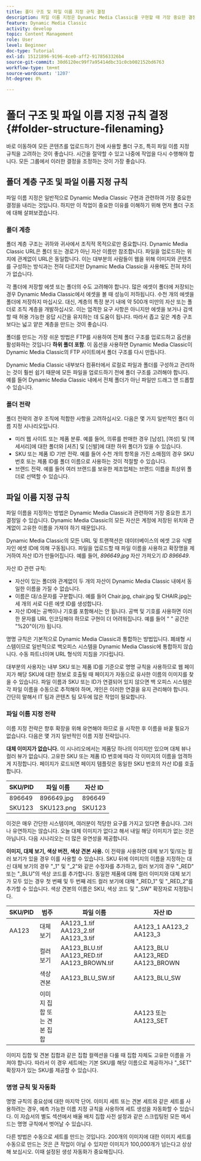 ```yaml
---
title: 폴더 구조 및 파일 이름 지정 규칙 결정
description: 파일 이름 지정은 Dynamic Media Classic을 구현할 때 가장 중요한 결정을 내릴 수 있습니다. 폴더 구조도 마찬가지로 중요합니다. 폴더 구조 및 파일 이름을 사용하는 것이 중요하고 가능한 접근 방식에 대해 알아봅니다.
feature: Dynamic Media Classic
activity: develop
topic: Content Management
role: User
level: Beginner
doc-type: Tutorial
exl-id: 15121896-9196-4ce0-aff2-9178563326b4
source-git-commit: 30d6120ec99f7a95414dbc31c0cb002152bd6763
workflow-type: tm+mt
source-wordcount: '1207'
ht-degree: 0%

---
```


# 폴더 구조 및 파일 이름 지정 규칙 결정 {#folder-structure-filenaming}

바로 이동하여 모든 콘텐츠를 업로드하기 전에 사용할 폴더 구조, 특히 파일 이름 지정 규칙을 고려하는 것이 좋습니다. 시간을 절약할 수 있고 나중에 작업을 다시 수행해야 합니다. 모든 그룹에서 이러한 결정을 조정하는 것이 가장 좋습니다.

## 폴더 계층 구조 및 파일 이름 지정 규칙

파일 이름 지정은 일반적으로 Dynamic Media Classic 구현과 관련하여 가장 중요한 결정을 내리는 것입니다. 하지만 이 작업이 중요한 이유를 이해하기 위해 먼저 폴더 구조에 대해 살펴보겠습니다.

### 폴더 계층

폴더 계층 구조는 귀하와 귀사에서 조직적 목적으로만 중요합니다. Dynamic Media Classic URL은 폴더 또는 경로가 아닌 자산 이름만 참조합니다. 파일을 업로드하는 위치에 관계없이 URL은 동일합니다. 이는 대부분의 사람들이 웹을 위해 이미지와 콘텐츠를 구성하는 방식과는 전혀 다르지만 Dynamic Media Classic을 사용해도 전혀 차이가 없습니다.

각 폴더에 저장할 에셋 또는 폴더의 수도 고려해야 합니다. 많은 에셋이 폴더에 저장되는 경우 Dynamic Media Classic에서 에셋을 볼 때 성능이 저하됩니다. 수천 개의 에셋을 폴더에 저장하지 마십시오. 대신, 계층의 특정 분기 내에 약 500개 미만의 자산 또는 폴더로 조직 계층을 개발하십시오. 이는 엄격한 요구 사항은 아니지만 에셋을 보거나 검색할 때 허용 가능한 응답 시간을 유지하는 데 도움이 됩니다. 따라서 좁고 깊은 계층 구조보다는 넓고 얕은 계층을 만드는 것이 좋습니다.

폴더를 만드는 가장 쉬운 방법은 FTP를 사용하여 전체 폴더 구조를 업로드하고 옵션을 활성화하는 것입니다 **하위 폴더 포함**. 이 옵션을 사용하면 Dynamic Media Classic이 Dynamic Media Classic의 FTP 사이트에서 폴더 구조를 다시 만듭니다.

Dynamic Media Classic 내부보다 컴퓨터에서 로컬로 파일과 폴더를 구성하고 관리하는 것이 훨씬 쉽기 때문에 모든 파일을 업로드하기 전에 폴더 구조를 고려해야 합니다. 예를 들어 Dynamic Media Classic 내에서 전체 폴더가 아닌 파일만 드래그 앤 드롭할 수 있습니다.

### 폴더 전략

폴더 전략의 경우 조직에 적합한 사항을 고려하십시오. 다음은 몇 가지 일반적인 폴더 이름 지정 시나리오입니다.

- 미러 웹 사이트 또는 제품 분류. 예를 들어, 의류를 판매한 경우 [남성], [여성] 및 [액세서리]에 대한 폴더와 [셔츠] 및 [신발]에 대한 하위 폴더가 있을 수 있습니다.
- SKU 또는 제품 ID 기반 전략. 예를 들어 수천 개의 항목을 가진 소매점의 경우 SKU 번호 또는 제품 ID를 폴더 이름으로 사용하는 것이 적절할 수 있습니다.
- 브랜드 전략. 예를 들어 여러 브랜드를 보유한 제조업체는 브랜드 이름을 최상위 폴더로 선택할 수 있습니다.

## 파일 이름 지정 규칙

파일 이름을 지정하는 방법은 Dynamic Media Classic과 관련하여 가장 중요한 초기 결정일 수 있습니다. Dynamic Media Classic의 모든 자산은 계정에 저장된 위치와 관계없이 고유한 이름을 가져야 하기 때문입니다.

Dynamic Media Classic의 모든 URL 및 트랜잭션은 데이터베이스의 에셋 고유 식별자인 에셋 ID에 의해 구동됩니다. 파일을 업로드할 때 파일 이름을 사용하고 확장명을 제거하여 자산 ID가 만들어집니다. 예를 들어, _896649.jpg_ 자산 가져오기 _ID 896649_.

자산 ID 관련 규칙:

- 자산이 있는 폴더와 관계없이 두 개의 자산이 Dynamic Media Classic 내에서 동일한 이름을 가질 수 없습니다.
- 이름은 대/소문자를 구분합니다. 예를 들어 Chair.jpg, chair.jpg 및 CHAIR.jpg는 세 개의 서로 다른 에셋 ID를 생성합니다.
- 자산 ID에는 공백이나 기호를 포함해서는 안 됩니다. 공백 및 기호를 사용하면 이러한 문자를 URL 인코딩해야 하므로 구현이 더 어려워집니다. 예를 들어 &quot; &quot; 공간은 &quot;%20&quot;이(가) 됩니다.

명명 규칙은 기본적으로 Dynamic Media Classic과 통합하는 방법입니다. 폐쇄형 시스템이므로 일반적으로 백오피스 시스템을 Dynamic Media Classic에 통합하지 않습니다. 수동 파트너이며 URL 형식의 지침을 기다립니다.

대부분의 사용자는 내부 SKU 또는 제품 ID를 기준으로 명명 규칙을 사용하므로 웹 페이지가 해당 SKU에 대한 정보로 호출될 때 페이지가 자동으로 유사한 이름의 이미지를 찾을 수 있습니다. 파일 이름과 SKU 또는 ID가 연결되어 있지 않으면 백 오피스 시스템은 각 파일 이름을 수동으로 추적해야 하며, 개인은 이러한 연결을 유지 관리해야 합니다. 간단히 말해서 IT 팀과 콘텐츠 팀 모두에 많은 작업이 필요합니다.

### 파일 이름 지정 전략

이름 지정 전략은 향후 확장을 위해 유연해야 하므로 을 시작한 후 이름을 바꿀 필요가 없습니다. 다음은 몇 가지 일반적인 이름 지정 전략입니다.

**대체 이미지가 없습니다.** 이 시나리오에서는 제품당 하나의 이미지만 있으며 대체 뷰나 컬러 뷰가 없습니다. 고유한 SKU 또는 제품 ID 번호에 따라 각 이미지의 이름을 엄격하게 지정합니다. 페이지가 로드되면 페이지 템플릿은 동일한 SKU 번호의 자산 ID를 호출합니다.

| SKU/PID | 파일 이름 | 자산 ID |
| ------- | ---------- | -------- |
| 896649 | 896649.jpg | 896649 |
| SKU123 | SKU123.png | SKU123 |

이것은 매우 간단한 시스템이며, 여러분이 적당한 요구를 가지고 있다면 좋습니다. 그러나 유연하지는 않습니다. 오늘 대체 이미지가 없다고 해서 내일 해당 이미지가 없는 것은 아닙니다. 다음 시나리오는 더 많은 유연성을 제공합니다.

**이미지, 대체 보기, 색상 버전, 색상 견본 사용.** 이 전략을 사용하면 대체 보기 및/또는 컬러 보기가 있을 경우 이를 사용할 수 있습니다. SKU 뒤에 이미지의 이름을 지정하는 대신 대체 보기의 경우 &quot;_1&quot; 및 &quot;_2&quot;와 같은 수정자를 추가하고, 컬러 보기의 경우 &quot;_RED&quot; 또는 &quot;_BLU&quot;의 색상 코드를 추가합니다. 동일한 제품에 대해 컬러 이미지와 대체 보기가 모두 있는 경우 첫 번째 및 두 번째 레드 컬러 보기에 대해 &quot;_RED_1&quot; 및 &quot;_RED_2&quot;를 추가할 수 있습니다. 색상 견본의 이름은 SKU, 색상 코드 및 &quot;_SW&quot; 확장자로 지정됩니다.

| SKU/PID | 범주 | 파일 이름 | 자산 ID |
| ------- | ----------------------- | ------------------------------------------- | ------------------------------- |
| AA123 | 대체 보기 | AA123_1.tif AA123_2.tif AA123_3.tif | AA123_1 AA123_2 AA123_3 |
|         | 컬러 보기 | AA123_BLU.tif AA123_RED.tif AA123_BROWN.tif | AA123_BLU AA123_RED AA123_BROWN |
|         | 색상 견본 | AA123_BLU_SW.tif | AA123_BLU_SW |
|         | 이미지 집합 또는 견본 집합 |                                             | AA123 또는 AA123_SET | — |

이미지 집합 및 견본 집합과 같은 집합 컬렉션을 다룰 때 집합 자체도 고유한 이름을 가져야 합니다. 따라서 이 경우 세트에는 기본 SKU를 해당 이름으로 제공하거나 &quot;_SET&quot; 확장자가 있는 SKU를 제공할 수 있습니다.

### 명명 규칙 및 자동화

명명 규칙의 중요성에 대한 마지막 단어. 이미지 세트 또는 견본 세트와 같은 세트를 사용하려는 경우, 예측 가능한 이름 지정 규칙을 사용하여 세트 생성을 자동화할 수 있습니다. 이 자습서의 별도 섹션에서 배울 배치 집합 사전 설정과 같은 스크립팅된 모든 메서드는 명명 규칙에서 벗어날 수 있습니다.

다른 방법은 수동으로 세트를 만드는 것입니다. 200개의 이미지에 대한 이미지 세트를 수동으로 만드는 것은 큰 작업이 아닐 수 있지만 이미지가 100,000개가 넘는다고 상상해 보십시오. 이때 설정된 생성 자동화가 중요해집니다.
